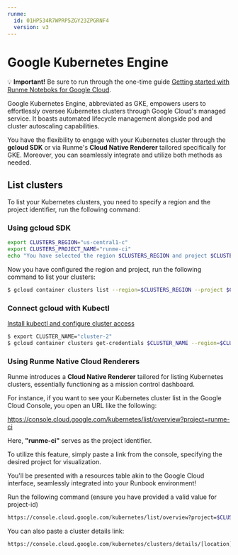 ```yaml
---
runme:
  id: 01HP534R7WPRP5ZGY23ZPGRNF4
  version: v3
---
```


# Google Kubernetes Engine

💡 **Important!** Be sure to run through the one-time guide [Getting started with Runme Noteboks for Google Cloud](google-cloud-setup.md).

Google Kubernetes Engine, abbreviated as GKE, empowers users to effortlessly oversee Kubernetes clusters through Google Cloud's managed service. It boasts automated lifecycle management alongside pod and cluster autoscaling capabilities.

You have the flexibility to engage with your Kubernetes cluster through the **gcloud SDK** or via Runme's **Cloud Native Renderer** tailored specifically for GKE. Moreover, you can seamlessly integrate and utilize both methods as needed.

## List clusters

To list your Kubernetes clusters, you need to specify a region and the project identifier, run the following command:

### Using gcloud SDK

```sh {"id":"01HVN24NDSRSXR4K68Z1D3S098","promptEnv":"yes","terminalRows":"3"}
export CLUSTERS_REGION="us-central1-c"
export CLUSTERS_PROJECT_NAME="runme-ci"
echo "You have selected the region $CLUSTERS_REGION and project $CLUSTERS_PROJECT_NAME"
```

Now you have configured the region and project, run the following command to list your clusters:

```sh {"id":"01HPM26EAZH5X2AW34XGWXBZ7B","terminalRows":"20"}
$ gcloud container clusters list --region=$CLUSTERS_REGION --project $CLUSTERS_PROJECT_NAME
```

### Connect gcloud with Kubectl

[Install kubectl and configure cluster access](https://cloud.google.com/kubernetes-engine/docs/how-to/cluster-access-for-kubectl)

```sh {"id":"01J254YX4R2EZK3B63WX8ZFFQ5"}
$ export CLUSTER_NAME="cluster-2"
$ gcloud container clusters get-credentials $CLUSTER_NAME --region=$CLUSTERS_REGION --project=$CLUSTERS_PROJECT_NAME
```

### Using Runme Native Cloud Renderers

Runme introduces a **Cloud Native Renderer** tailored for listing Kubernetes clusters, essentially functioning as a mission control dashboard.

For instance, if you want to see your Kubernetes cluster list in the Google Cloud Console, you open an URL like the following:

https://console.cloud.google.com/kubernetes/list/overview?project=runme-ci

Here, **"runme-ci"** serves as the project identifier.

To utilize this feature, simply paste a link from the console, specifying the desired project for visualization.

You'll be presented with a resources table akin to the Google Cloud interface, seamlessly integrated into your Runbook environment!

Run the following command (ensure you have provided a valid value for project-id)

```sh {"id":"01HP535BD16K2VDKBSB2RX7AZW"}
https://console.cloud.google.com/kubernetes/list/overview?project=$CLUSTERS_PROJECT_NAME
```

You can also paste a cluster details link:

```sh {"id":"01HPM1579KFQPEDAN6YDTEPKR9"}
https://console.cloud.google.com/kubernetes/clusters/details/[location]/[account]/details?project=[project]
```
